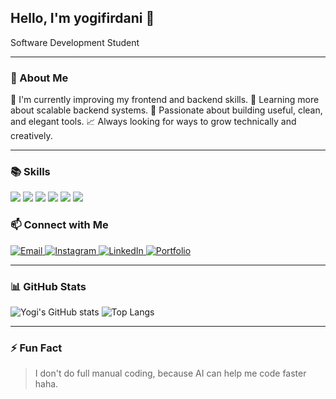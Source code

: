 ## Hello, I'm yogifirdani 👋

Software Development Student

---

<!--
**yogifirdani/yogifirdani** is a ✨ _special_ ✨ repository because its `README.md` (this file) appears on your GitHub profile.

Here are some ideas to get you started:

- 🔭 I’m currently working on ...
- 🌱 I’m currently learning ...
- 👯 I’m looking to collaborate on ...
- 🤔 I’m looking for help with ...
- 💬 Ask me about ...
- 📫 How to reach me: ...
- 😄 Pronouns: ...
- ⚡ Fun fact: ...
-->

### 🧠 About Me

💼 I'm currently improving my frontend and backend skills.
🌱 Learning more about scalable backend systems.
🧩 Passionate about building useful, clean, and elegant tools.
📈 Always looking for ways to grow technically and creatively.

---

### 📚 Skills

<p align="left"> <img src="https://img.shields.io/badge/HTML5-E34F26?style=for-the-badge&logo=html5&logoColor=white" /> <img src="https://img.shields.io/badge/CSS3-1572B6?style=for-the-badge&logo=css3&logoColor=white" /> <img src="https://img.shields.io/badge/JavaScript-F7DF1E?style=for-the-badge&logo=javascript&logoColor=black" /> <img src="https://img.shields.io/badge/PHP-777BB4?style=for-the-badge&logo=php&logoColor=white" /> <img src="https://img.shields.io/badge/TailwindCSS-38B2AC?style=for-the-badge&logo=tailwind-css&logoColor=white" /> <img src="https://img.shields.io/badge/Git-F05032?style=for-the-badge&logo=git&logoColor=white" /> </p>

### 📫 Connect with Me

<p align="left"> 
<a href="mailto:yogifirdani02@gmail.com" target="_blank"> 
<img src="https://img.shields.io/badge/Email-D14836?style=for-the-badge&logo=gmail&logoColor=white" alt="Email" /> </a> 

<a href="https://www.instagram.com/achyfrdni_/?utm_source=ig_web_button_share_sheet" target="_blank">
<img src="https://img.shields.io/badge/Instagram-E4405F?style=for-the-badge&logo=instagram&logoColor=white" alt="Instagram" /> <a>

<a href="https://linkedin.com/in/achmad-yogi-firdani" target="_blank">
<img src="https://img.shields.io/badge/LinkedIn-0077B5?style=for-the-badge&logo=linkedin&logoColor=white" alt="LinkedIn" /> </a>

<a href="https://yogifirdani.github.io/portofolio/" target="_blank"> 
<img src="https://img.shields.io/badge/Portfolio-000000?style=for-the-badge&logo=githubpages&logoColor=white" alt="Portfolio" /> </a> </p>

---

### 📊 GitHub Stats

![Yogi's GitHub stats](https://github-readme-stats.vercel.app/api?username=yogifirdani&show_icons=true&theme=github_dark&hide_border=true)
![Top Langs](https://github-readme-stats.vercel.app/api/top-langs/?username=yogifirdani&layout=compact&theme=github_dark&hide_border=true)

---

### ⚡ Fun Fact

> I don't do full manual coding, because AI can help me code faster haha.
